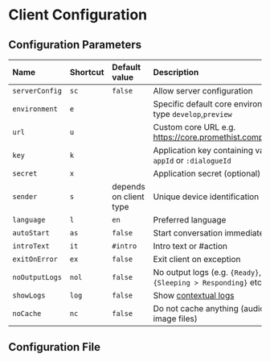 # Client Configuration

## Configuration Parameters

| Name | Shortcut | Default value | Description |
| :--- | :--- | :--- | :--- |
| `serverConfig` | `sc` | `false` | Allow server configuration |
| `environment` | `e` |  | Specific default core environment type  `develop`,`preview` |
| `url` | `u` |  | Custom core URL e.g. https://core.promethist.company.com |
| `key` | `k` |  | Application key containing value `appId` or `:dialogueId` |
| `secret` | `x` |  | Application secret \(optional\) |
| `sender` | `s` | depends on  client type | Unique device identification |
| `language` | `l` | `en` | Preferred language |
| `autoStart` | `as` | `false` | Start conversation immediately |
| `introText` | `it` | `#intro` | Intro text or \#action |
| `exitOnError` | `ex` | `false` | Exit client on exception |
| `noOutputLogs` | `nol` | `false` | No output logs \(e.g. `{Ready}`, `{Sleeping > Responding}` etc.\) |
| `showLogs` | `log` | `false` | Show [contextual logs](../programming/dialoguescript/logging.md) |
| `noCache` | `nc` | `false` | Do not cache anything \(audio and image files\) |

## Configuration File





